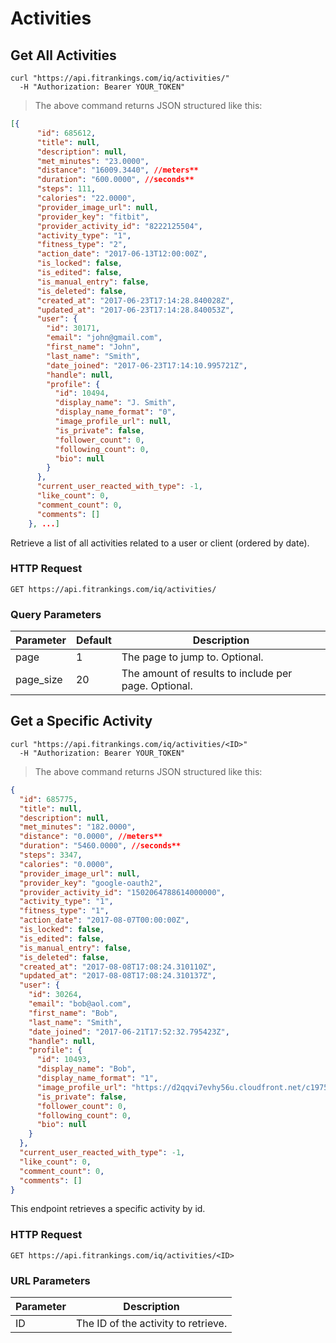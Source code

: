 # Activities

## Get All Activities


```shell
curl "https://api.fitrankings.com/iq/activities/"
  -H "Authorization: Bearer YOUR_TOKEN"
```

> The above command returns JSON structured like this:

```json
[{
      "id": 685612,
      "title": null,
      "description": null,
      "met_minutes": "23.0000",
      "distance": "16009.3440", //meters**
      "duration": "600.0000", //seconds**
      "steps": 111,
      "calories": "22.0000",
      "provider_image_url": null,
      "provider_key": "fitbit",
      "provider_activity_id": "8222125504",
      "activity_type": "1",
      "fitness_type": "2",
      "action_date": "2017-06-13T12:00:00Z",
      "is_locked": false,
      "is_edited": false,
      "is_manual_entry": false,
      "is_deleted": false,
      "created_at": "2017-06-23T17:14:28.840028Z",
      "updated_at": "2017-06-23T17:14:28.840053Z",
      "user": {
        "id": 30171,
        "email": "john@gmail.com",
        "first_name": "John",
        "last_name": "Smith",
        "date_joined": "2017-06-23T17:14:10.995721Z",
        "handle": null,
        "profile": {
          "id": 10494,
          "display_name": "J. Smith",
          "display_name_format": "0",
          "image_profile_url": null,
          "is_private": false,
          "follower_count": 0,
          "following_count": 0,
          "bio": null
        }
      },
      "current_user_reacted_with_type": -1,
      "like_count": 0,
      "comment_count": 0,
      "comments": []
    }, ...]
```

Retrieve a list of all activities related to a user or client (ordered by date).

### HTTP Request

`GET https://api.fitrankings.com/iq/activities/`

### Query Parameters

Parameter | Default | Description
--------- | ------- | -----------
page | 1 | The page to jump to. Optional.
page_size | 20 | The amount of results to include per page. Optional.

## Get a Specific Activity

```shell
curl "https://api.fitrankings.com/iq/activities/<ID>"
  -H "Authorization: Bearer YOUR_TOKEN"
```

> The above command returns JSON structured like this:

```json
{
  "id": 685775,
  "title": null,
  "description": null,
  "met_minutes": "182.0000",
  "distance": "0.0000", //meters**
  "duration": "5460.0000", //seconds**
  "steps": 3347,
  "calories": "0.0000",
  "provider_image_url": null,
  "provider_key": "google-oauth2",
  "provider_activity_id": "1502064788614000000",
  "activity_type": "1",
  "fitness_type": "1",
  "action_date": "2017-08-07T00:00:00Z",
  "is_locked": false,
  "is_edited": false,
  "is_manual_entry": false,
  "is_deleted": false,
  "created_at": "2017-08-08T17:08:24.310110Z",
  "updated_at": "2017-08-08T17:08:24.310137Z",
  "user": {
    "id": 30264,
    "email": "bob@aol.com",
    "first_name": "Bob",
    "last_name": "Smith",
    "date_joined": "2017-06-21T17:52:32.795423Z",
    "handle": null,
    "profile": {
      "id": 10493,
      "display_name": "Bob",
      "display_name_format": "1",
      "image_profile_url": "https://d2qqvi7evhy56u.cloudfront.net/c19757295d946c50e1117f2b34a1481373516c4a.png",
      "is_private": false,
      "follower_count": 0,
      "following_count": 0,
      "bio": null
    }
  },
  "current_user_reacted_with_type": -1,
  "like_count": 0,
  "comment_count": 0,
  "comments": []
}

```

This endpoint retrieves a specific activity by id.

### HTTP Request

`GET https://api.fitrankings.com/iq/activities/<ID>`

### URL Parameters

Parameter | Description
--------- | -----------
ID | The ID of the activity to retrieve.